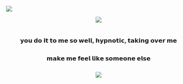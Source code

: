![](https://cdn.discordapp.com/attachments/1189380633882021920/1226409857599406181/9d2df1b7bef43329d7f04771471fae0417b5ef04.png?ex=66a5dd2f&is=66a48baf&hm=161750bcb5e28a78b3a8fbc6ed0c98acbeb187291bde44f0652584f689c5c6ac&)
<div align="center">
	<img src="https://cdn.discordapp.com/attachments/1189380634188185608/1240183828849360946/Untitled21_20240515000613.png?ex=66a5e032&is=66a48eb2&hm=f9a37064a828ca97cd257311bb86f47c0f8a607915ba7f0038068b15fc378755&">
<div align="center">
</div>
<div align="center">
<h1>
<div align="center">
<sup><sub><sub>𝘆𝗼𝘂 𝗱𝗼 𝗶𝘁 𝘁𝗼 𝗺𝗲 𝘀𝗼 𝘄𝗲𝗹𝗹, 𝗵𝘆𝗽𝗻𝗼𝘁𝗶𝗰, 𝘁𝗮𝗸𝗶𝗻𝗴 𝗼𝘃𝗲𝗿 𝗺𝗲</sub></sup></sup>

 <sup><sub><sup>𝗺𝗮𝗸𝗲 𝗺𝗲 𝗳𝗲𝗲𝗹 𝗹𝗶𝗸𝗲 𝘀𝗼𝗺𝗲𝗼𝗻𝗲 𝗲𝗹𝘀𝗲</sub></sup></sup>
	
<img src="https://cdn.discordapp.com/attachments/1189380633882021920/1226409933159927888/9d2df1b7bef43329d7f04771471fae0417b5ef04.png?ex=66a5dd41&is=66a48bc1&hm=10094a353e0dfc448d5279ca8da102a3cd6da37326a23b49f83ed20a0bfa84d2&">
</div>
